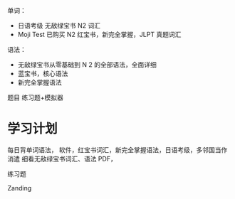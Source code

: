 
单词：
- 日语考级 无敌绿宝书 N2 词汇
- Moji Test 已购买 N2 红宝书，新完全掌握，JLPT 真题词汇

语法：
- 无敌绿宝书从零基础到 N 2 的全部语法，全面详细
- 蓝宝书，核心语法
- 新完全掌握语法

题目
练习题+模拟器

# 学习计划

每日背单词语法，
软件，红宝书词汇，新完全掌握语法，日语考级，多邻国当作消遣
细看无敌绿宝书词汇、语法 PDF，

练习题 

Zanding
